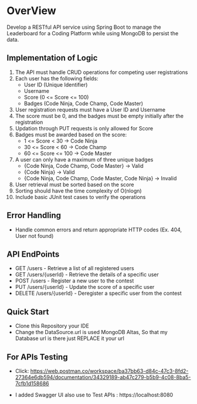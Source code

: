 # OverView
Develop a RESTful API service using Spring Boot to manage the Leaderboard for a Coding Platform while using MongoDB to persist the data.

## Implementation of Logic
1. The API must handle CRUD operations for competing user registrations
2. Each user has the following fields:
    * User ID (Unique Identifier)
    * Username
    * Score (0 <= Score <= 100)
    * Badges (Code Ninja, Code Champ, Code Master)
3. User registration requests must have a User ID and Username
4. The score must be 0, and the badges must be empty initially after the registration
5. Updation through PUT requests is only allowed for Score
6. Badges must be awarded based on the score:
    * 1 <= Score < 30 -> Code Ninja
    * 30 <= Score < 60 -> Code Champ
    * 60 <= Score <= 100 -> Code Master
7. A user can only have a maximum of three unique badges
    * {Code Ninja, Code Champ, Code Master} -> Valid
    * {Code Ninja} -> Valid
    * {Code Ninja, Code Champ, Code Master, Code Ninja} -> Invalid
8. User retrieval must be sorted based on the score
9. Sorting should have the time complexity of O(nlogn)
10. Include basic JUnit test cases to verify the operations

## Error Handling
* Handle common errors and return appropriate HTTP codes (Ex. 404, User not found)

## API EndPoints
* GET /users - Retrieve a list of all registered users
* GET /users/{userId} - Retrieve the details of a specific user
* POST /users - Register a new user to the contest
* PUT /users/{userId} - Update the score of a specific user
* DELETE /users/{userId} - Deregister a specific user from the contest

## Quick Start
* Clone this Repository your IDE
* Change the DataSource.url is used MongoDB Altas, So that my Database url is there just REPLACE it your url

## For APIs Testing
* Click: https://web.postman.co/workspace/ba37bb63-d84c-47c3-8fd2-27364e6db594/documentation/34329189-ab47c279-b5b9-4c08-8ba5-7cfb1d158686

* I added Swagger UI also use to Test APIs : https://localhost:8080

